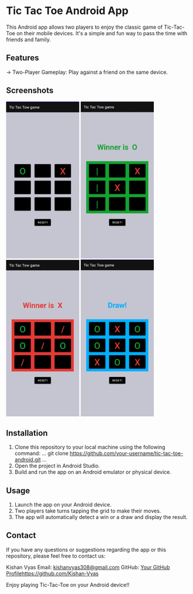 # Tic Tac Toe Android App

This Android app allows two players to enjoy the classic game of Tic-Tac-Toe on their mobile devices. It's a simple and fun way to pass the time with friends and family.

## Features
  -> Two-Player Gameplay: Play against a friend on the same device.

## Screenshots



<img src = "images/Screenshot_2023-09-04-23-30-59-790_com.example.tictactowgame-edit.jpg" width="200">
<img src = "images/Screenshot_2023-09-04-23-31-52-769_com.example.tictactowgame-edit.jpg" width="200">
<img src = "images/Screenshot_2023-09-04-23-32-23-312_com.example.tictactowgame-edit.jpg" width="200">
<img src = "images/Screenshot_2023-09-04-23-32-41-933_com.example.tictactowgame-edit.jpg" width="200">

 


## Installation

1. Clone this repository to your local machine using the following command:
   ...
     git clone https://github.com/your-username/tic-tac-toe-android.git
   ...
2. Open the project in Android Studio.
3. Build and run the app on an Android emulator or physical device.


## Usage
1. Launch the app on your Android device.
2. Two players take turns tapping the grid to make their moves.
3. The app will automatically detect a win or a draw and display the result.

## Contact

If you have any questions or suggestions regarding the app or this repository, please feel free to contact us:

Kishan Vyas
Email: kishanvyas308@gmail.com
GitHub: [Your GitHub Profile](https://github.com/Kishan-Vyas)https://github.com/Kishan-Vyas

Enjoy playing Tic-Tac-Toe on your Android device!!


